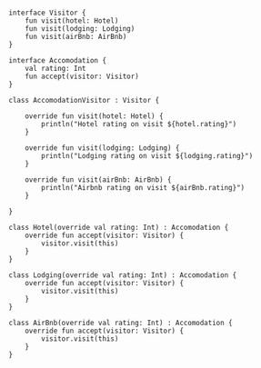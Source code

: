 <pre>
<code>
interface Visitor {
    fun visit(hotel: Hotel)
    fun visit(lodging: Lodging)
    fun visit(airBnb: AirBnb)
}

interface Accomodation {
    val rating: Int
    fun accept(visitor: Visitor)
}

class AccomodationVisitor : Visitor {

    override fun visit(hotel: Hotel) {
        println("Hotel rating on visit ${hotel.rating}")
    }

    override fun visit(lodging: Lodging) {
        println("Lodging rating on visit ${lodging.rating}")
    }

    override fun visit(airBnb: AirBnb) {
        println("Airbnb rating on visit ${airBnb.rating}")
    }

}

class Hotel(override val rating: Int) : Accomodation {
    override fun accept(visitor: Visitor) {
        visitor.visit(this)
    }
}

class Lodging(override val rating: Int) : Accomodation {
    override fun accept(visitor: Visitor) {
        visitor.visit(this)
    }
}

class AirBnb(override val rating: Int) : Accomodation {
    override fun accept(visitor: Visitor) {
        visitor.visit(this)
    }
}
</code>
</pre>